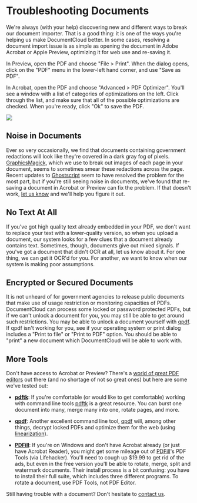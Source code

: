 # Troubleshooting Documents

We're always (with your help) discovering new and different ways to break our document importer. That is a good thing: it is one of the ways you're helping us make DocumentCloud better. In some cases, resolving a document import issue is as simple as opening the document in Adobe Acrobat or Apple Preview, optimizing it for web use and re-saving it.

In Preview, open the PDF and choose "File > Print". When the dialog opens, click on the "PDF" menu in the lower-left hand corner, and use "Save as PDF".

In Acrobat, open the PDF and choose "Advanced > PDF Optimizer". You'll see a window with a list of categories of optimizations on the left. Click through the list, and make sure that all of the possible optimizations are checked. When you're ready, click "Ok" to save the PDF.

<img src="/images/help/pdf_optimizer.jpg" class="full_line" />

## Noise in Documents

Ever so very occasionally, we find that documents containing government redactions will look like they're covered in a dark gray fog of pixels. [GraphicsMagick][], which we use to break out images of each page in your document, seems to sometimes smear these redactions across the page. Recent updates to [Ghostscript][] seem to have resolved the problem for the most part, but if you're still seeing noise in documents, we've found that re-saving a document in Acrobat or Preview can fix the problem. If that doesn't work, [let us know][] and we'll help you figure it out.

## No Text At All

If you've got high quality text already embedded in your PDF, we don't want to replace your text with a lower-quality version, so when you upload a document, our system looks for a few clues that a document already contains text. Sometimes, though, documents give out mixed signals. If you've got a document that didn't OCR at all, let us know about it. For one thing, we can get it OCR'd for you. For another, we want to know when our system is making poor assumptions.

## <span id="encrypted">Encrypted or Secured Documents</span>

It is not unheard of for government agencies to release public documents that make use of usage restriction or monitoring capacities of PDFs. DocumentCloud can process some locked or password protected PDFs, but if we can't unlock a document for you, you may still be able to get around such restrictions. You may be able to unlock a document yourself with [qpdf][]. If qpdf isn't working for you, see if your operating system or print dialog includes a "Print to file" or "Print to PDF" option. You should be able to "print" a new document which DocumentCloud will be able to work with.

## <span id="more">More Tools</span>

Don't have access to Acrobat or Preview? There's a [world of great PDF editors][] out there (and no shortage of not so great ones) but here are some we've tested out:

  * **[pdftk][]**: If you're comfortable (or would like to get comfortable) working with command line tools [pdftk][] is a great resource. You can burst one document into many, merge many into one, rotate pages, and more.

  * **[qpdf][]**: Another excellent command line tool, [qpdf][] will, among other things, decrypt locked PDFs and optimize them for the web (using [linearization][]).

  * **[PDFill][]**: If you're on Windows and don't have Acrobat already (or just have Acrobat Reader), you might get some mileage out of [PDFill][]'s PDF Tools (via Lifehacker). You'll need to cough up $19.99 to get rid of the ads, but even in the free version you'll be able to rotate, merge, split and watermark documents. Their install process is a bit confusing: you have to install their full suite, which includes three different programs. To rotate a document, use PDF Tools, not PDF Editor.

Still having trouble with a document? Don't hesitate to [contact us][].

[Reduce File Size]: /images/help/reduce_file_size.jpg
[GraphicsMagick]: http://www.graphicsmagick.org/
[Ghostscript]: http://pages.cs.wisc.edu/~ghost/doc/GPL/gpl900.htm
[world of great PDF editors]: http://en.wikipedia.org/wiki/List_of_PDF_software
[pdftk]: http://www.accesspdf.com/pdftk/
[PDFill]: http://pdfill.com/
[qpdf]: http://qpdf.sourceforge.net/
[linearization]: http://qpdf.sourceforge.net/files/qpdf-manual.html#ref.linearization
[contact us]: javascript:dc.ui.Dialog.contact()
[let us know]: javascript:dc.ui.Dialog.contact()
